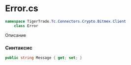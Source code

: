 
# Error.cs
```csharp
namespace TigerTrade.Tc.Connectors.Crypto.Bitmex.Client  
    class Error
```

Описание

### Синтаксис
```csharp
public string Message { get; set; }
```

